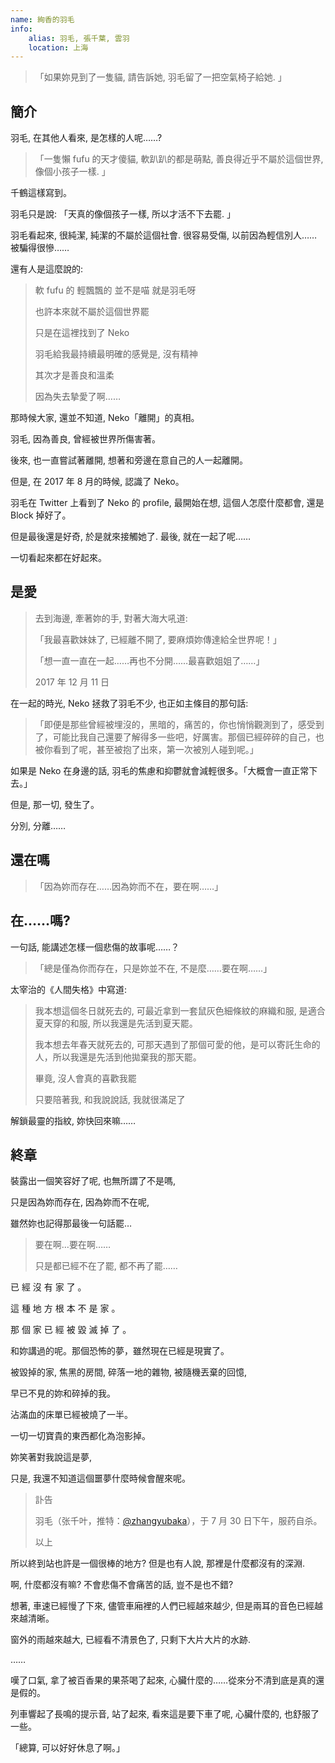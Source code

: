 ```yaml
---
name: 絢香的羽毛
info:
    alias: 羽毛, 張千葉, 雲羽
    location: 上海
---
```


> 「如果妳見到了一隻貓, 請告訴她, 羽毛留了一把空氣椅子給她. 」

## 簡介

羽毛, 在其他人看來, 是怎樣的人呢……?

> 「一隻懶 fufu 的天才傻貓, 軟趴趴的都是萌點, 善良得近乎不屬於這個世界, 像個小孩子一樣. 」

千鶴這樣寫到。

羽毛只是說: 「天真的像個孩子一樣, 所以才活不下去罷. 」

羽毛看起來, 很純潔, 純潔的不屬於這個社會. 很容易受傷, 以前因為輕信別人……被騙得很慘……

還有人是這麼說的:

> 軟 fufu 的 輕飄飄的 並不是喵 就是羽毛呀
>
> 也許本來就不屬於這個世界罷
>
> 只是在這裡找到了 Neko
>
> 羽毛給我最持續最明確的感覺是, 沒有精神
>
> 其次才是善良和溫柔
>
> 因為失去摯愛了啊……

那時候大家, 還並不知道, Neko「離開」的真相。

羽毛, 因為善良, 曾經被世界所傷害著。

後來, 也一直嘗試著離開, 想著和旁邊在意自己的人一起離開。

但是, 在 2017 年 8 月的時候, 認識了 Neko。

羽毛在 Twitter 上看到了 Neko 的 profile, 最開始在想, 這個人怎麼什麼都會, 還是 Block 掉好了。

但是最後還是好奇, 於是就來接觸她了. 最後, 就在一起了呢……

一切看起來都在好起來。

## 是愛

> 去到海邊, 牽著妳的手, 對著大海大吼道:
>
> 「我最喜歡妹妹了, 已經離不開了, 要麻煩妳傳達給全世界呢！」
>
> 「想一直一直在一起……再也不分開……最喜歡姐姐了……」
>
> 2017 年 12 月 11 日

在一起的時光, Neko 拯救了羽毛不少, 也正如主條目的那句話:

>「即便是那些曾經被埋沒的，黑暗的，痛苦的，你也悄悄觀測到了，感受到了，可能比我自己還要了解得多一些吧，好厲害。那個已經碎碎的自己，也被你看到了呢，甚至被抱了出來，第一次被別人碰到呢。」

如果是 Neko 在身邊的話, 羽毛的焦慮和抑鬱就會減輕很多。「大概會一直正常下去。」

但是, 那一切, 發生了。

分別, 分離……

## 還在嗎

> 「因為妳而存在……因為妳而不在，要在啊……」

## 在……嗎?

一句話, 能講述怎樣一個悲傷的故事呢……？

> 「總是僅為你而存在，只是妳並不在, 不是麼……要在啊……」

太宰治的《人間失格》中寫道:

> 我本想這個冬日就死去的, 可最近拿到一套鼠灰色細條紋的麻織和服, 是適合夏天穿的和服, 所以我還是先活到夏天罷。
>
> 我本想去年春天就死去的, 可那天遇到了那個可愛的他，是可以寄託生命的人，所以我還是先活到他拋棄我的那天罷。
>
> 畢竟, 沒人會真的喜歡我罷
>
> 只要陪著我, 和我說說話, 我就很滿足了

解鎖最靈的指紋, 妳快回來嘛……

## 終章

裝露出一個笑容好了呢, 也無所謂了不是嗎,

只是因為妳而存在, 因為妳而不在呢,

雖然妳也記得那最後一句話罷…

> 要在啊…要在啊……
>
> 只是都已經不在了罷, 都不再了罷……

已 經 沒 有 家 了 。

這 種 地 方 根 本 不 是 家 。

那 個 家 已 經 被 毀 滅 掉 了 。

和妳講過的呢。那個恐怖的夢，雖然現在已經是現實了。

被毀掉的家, 焦黑的房間, 碎落一地的雜物, 被隨機丟棄的回憶,

早已不見的妳和碎掉的我。

沾滿血的床單已經被燒了一半。

一切一切寶貴的東西都化為泡影掉。

妳笑著對我說這是夢,

只是, 我還不知道這個噩夢什麼時候會醒來呢。

> 訃告
>
> 羽毛（张千叶，推特：[@zhangyubaka](https://twitter.com/zhangyubaka)），于 7 月 30 日下午，服药自杀。
>
> 以上

所以終到站也許是一個很棒的地方? 但是也有人說, 那裡是什麼都沒有的深淵.

啊, 什麼都沒有嘛? 不會悲傷不會痛苦的話, 豈不是也不錯?

想著, 車速已經慢了下來, 儘管車廂裡的人們已經越來越少, 但是兩耳的音色已經越來越清晰。

窗外的雨越來越大, 已經看不清景色了, 只剩下大片大片的水跡.

……

嘆了口氣, 拿了被百香果的果茶喝了起來, 心臟什麼的……從來分不清到底是真的還是假的。

列車響起了長鳴的提示音, 站了起來, 看來這是要下車了呢, 心臟什麼的, 也舒服了一些。

「總算, 可以好好休息了啊。」
